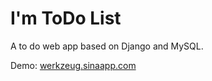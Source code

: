 I'm ToDo List
===
A to do web app based on Django and MySQL.

Demo: [werkzeug.sinaapp.com](werkzeug.sinaapp.com "I'm Todo List")

